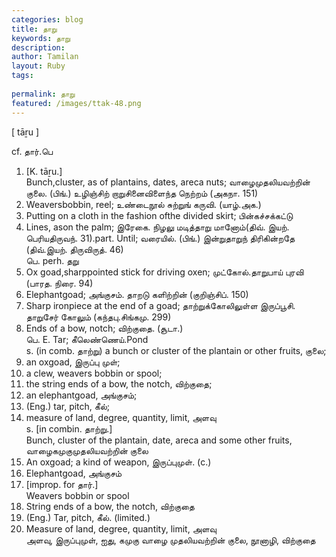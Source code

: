 ```yaml
---
categories: blog
title: தாறு
keywords: தாறு
description: 
author: Tamilan
layout: Ruby
tags: 
 
permalink: தாறு
featured: /images/ttak-48.png
---
```

  
[ tāṟu ]  
  
cf. தார்.பெ  
1. [K. tāṟu.]  
Bunch,cluster, as of plantains, dates, areca nuts; வாழைமுதலியவற்றின் குலை. (பிங்.) உழிஞ்சிற் றாறுசினைவிளைந்த நெற்றம் (அகநா. 151)  
2. Weaversbobbin, reel; உண்டைநூல் சுற்றுங் கருவி. (யாழ்.அக.)  
3. Putting on a cloth in the fashion ofthe divided skirt; பின்கச்சக்கட்டு  
4. Lines, ason the palm; இரேகை. நிழலு மடித்தாறு மானோம்(திவ். இயற். பெரியதிருவந். 31).part. Until; வரையில். (பிங்.) இன்றுதாறுந் திரிகின்றதே (திவ்.இயற். திருவிருத். 46)  
பெ. perh. தறு  
1. Ox goad,sharppointed stick for driving oxen; முட்கோல்.தாறுபாய் புரவி (பாரத. நிரை. 94)  
2. Elephantgoad; அங்குசம். தாறடு களிற்றின் (குறிஞ்சிப். 150)  
3. Sharp ironpiece at the end of a goad; தாற்றுக்கோலிலுள்ள இருப்பூசி. தாறுசேர் கோலும் (கந்தபு.சிங்கமு. 299)  
4. Ends of a bow, notch; விற்குதை. (சூடா.)  
பெ. E. Tar; கீலெண்ணெய்.Pond  
s. (in comb. தாற்று) a bunch or cluster of the plantain or other fruits, குலை;  
2. an oxgoad, இருப்பு முள்;  
3. a clew, weavers bobbin or spool;  
4. the string ends of a bow, the notch, விற்குதை;  
5. an elephantgoad, அங்குசம்;  
6. (Eng.) tar, pitch, கீல்;  
7. measure of land, degree, quantity, limit, அளவு  
s. [in combin. தாற்று.]  
Bunch, cluster of the plantain, date, areca and some other fruits, வாழைகமுகுமுதலியவற்றின் குலை  
2. An oxgoad; a kind of weapon, இருப்புமுள். (c.)  
3. Elephantgoad, அங்குசம்  
4. [improp. for தார்.]  
Weavers bobbin or spool  
5. String ends of a bow, the notch, விற்குதை  
6. (Eng.) Tar, pitch, கீல். (limited.)  
7. Measure of land, degree, quantity, limit, அளவு  
அளவு, இருப்புமுள், ஐது, கமுகு வாழை முதலியவற்றின் குலை, நூனாழி, விற்குதை
